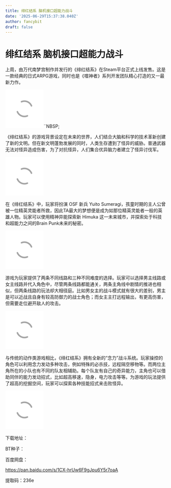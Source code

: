 ```yaml
---
title: 绯红结系 脑机接口超能力战斗
date: '2025-06-29T15:37:38.040Z'
author: fancybit
draft: false
---
```

<div class="header"><h1 class="single-title animate__animated animate__pulse animate__faster">绯红结系 脑机接口超能力战斗</h1></div>

<div class="content" id="content"><p>上周，由万代南梦宫制作并发行的《绯红结系》在Steam平台正式上线发售。这是一款经典的日式ARPG游戏，同时也是《噬神者》系列开发团队精心打造的又一最新力作。<!-- raw HTML omitted --></p><p><img class="lazyload" src="/svg/loading.min.svg" data-src="https://inews.gtimg.com/newsapp_bt/0/13715926000/1000" data-srcset="https://inews.gtimg.com/newsapp_bt/0/13715926000/1000, https://inews.gtimg.com/newsapp_bt/0/13715926000/1000 1.5x, https://inews.gtimg.com/newsapp_bt/0/13715926000/1000 2x" data-sizes="auto" alt="https://inews.gtimg.com/newsapp_bt/0/13715926000/1000" title="https://inews.gtimg.com/newsapp_bt/0/13715926000/1000">¨NBSP;<!-- raw HTML omitted --></p><p>《绯红结系》的游戏背景设定在未来的世界，人们结合大脑和科学的技术革新创建了新的文明。但在新文明蓬勃发展的同时，人类生存遭到了怪异的威胁。普通武器无法对怪异造成伤害，为了对抗怪异，人们集合优异脑力者建立了怪异讨伐军。<!-- raw HTML omitted --></p><p><img class="lazyload" src="/svg/loading.min.svg" data-src="https://inews.gtimg.com/newsapp_bt/0/13715925993/1000" data-srcset="https://inews.gtimg.com/newsapp_bt/0/13715925993/1000, https://inews.gtimg.com/newsapp_bt/0/13715925993/1000 1.5x, https://inews.gtimg.com/newsapp_bt/0/13715925993/1000 2x" data-sizes="auto" alt="https://inews.gtimg.com/newsapp_bt/0/13715925993/1000" title="https://inews.gtimg.com/newsapp_bt/0/13715925993/1000"> <!-- raw HTML omitted --></p><p>在《绯红结系》中，玩家将扮演 OSF 新兵 Yuito Sumeragi，孩童时期的主人公曾被一位精英灵能者所救，因此TA最大的梦想便是成为如那位精英灵能者一般的英雄人物。玩家可以使用精神异能探索新 Himuka 这一未来城市，并探索处于科技和超能力之间的Brain Punk未来的秘密。<!-- raw HTML omitted --></p><p><img class="lazyload" src="/svg/loading.min.svg" data-src="https://inews.gtimg.com/newsapp_bt/0/13715925991/1000" data-srcset="https://inews.gtimg.com/newsapp_bt/0/13715925991/1000, https://inews.gtimg.com/newsapp_bt/0/13715925991/1000 1.5x, https://inews.gtimg.com/newsapp_bt/0/13715925991/1000 2x" data-sizes="auto" alt="https://inews.gtimg.com/newsapp_bt/0/13715925991/1000" title="https://inews.gtimg.com/newsapp_bt/0/13715925991/1000"> <!-- raw HTML omitted --></p><p>游戏为玩家提供了两条不同线路和三种不同难度的选择。玩家可以选择男主线路或女主线路并代入角色中，尽管两条线路都能通关，两条主角线中剧情的推进也相似，但两条线路的玩法却大相径庭。比如男女主的战斗模式就有很大的差别，男主是可以近战且自身有较高防御力的战士角色；而女主主打远程输出，有更高伤害，但需要走位避开敌人的攻击。<!-- raw HTML omitted --></p><p><img class="lazyload" src="/svg/loading.min.svg" data-src="https://inews.gtimg.com/newsapp_bt/0/13715925987/1000" data-srcset="https://inews.gtimg.com/newsapp_bt/0/13715925987/1000, https://inews.gtimg.com/newsapp_bt/0/13715925987/1000 1.5x, https://inews.gtimg.com/newsapp_bt/0/13715925987/1000 2x" data-sizes="auto" alt="https://inews.gtimg.com/newsapp_bt/0/13715925987/1000" title="https://inews.gtimg.com/newsapp_bt/0/13715925987/1000"> <!-- raw HTML omitted --></p><p>与传统的动作类游戏相比，《绯红结系》拥有全新的“念力”战斗系统。玩家操控的角色可以利用念力发动多种攻击，例如特殊的必杀技，远程隔空移物等。而两位主角所在的小队也有不同的队友相辅助。每个队友有自己的奇异能力，主角也可以借助同伴的能力发动招式，比如超高移速，隐身，电力攻击等等。为游戏的玩法提供了超高的挖掘空间，玩家可以探索各种技能招式来击败怪异。<!-- raw HTML omitted --></p><p><img class="lazyload" src="/svg/loading.min.svg" data-src="https://inews.gtimg.com/newsapp_bt/0/13715925990/1000" data-srcset="https://inews.gtimg.com/newsapp_bt/0/13715925990/1000, https://inews.gtimg.com/newsapp_bt/0/13715925990/1000 1.5x, https://inews.gtimg.com/newsapp_bt/0/13715925990/1000 2x" data-sizes="auto" alt="https://inews.gtimg.com/newsapp_bt/0/13715925990/1000" title="https://inews.gtimg.com/newsapp_bt/0/13715925990/1000"> <!-- raw HTML omitted --></p><p>下载地址：</p><p>BT种子：</p><!-- raw HTML omitted --><p>百度网盘：</p><p><!-- raw HTML omitted --><a href="https://pan.baidu.com/s/1CX-hrUw6F9gJpu6Y5r7oaA" target="_blank" rel="external nofollow noopener noreferrer">https://pan.baidu.com/s/1CX-hrUw6F9gJpu6Y5r7oaA</a><!-- raw HTML omitted --></p><p>提取码：236e</p></div>

